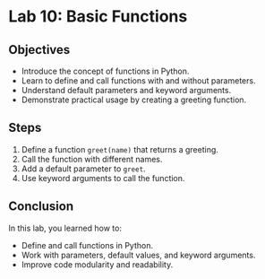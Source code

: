 # Lab 10: Basic Functions

## Objectives
- Introduce the concept of functions in Python.
- Learn to define and call functions with and without parameters.
- Understand default parameters and keyword arguments.
- Demonstrate practical usage by creating a greeting function.

## Steps
1. Define a function `greet(name)` that returns a greeting.
2. Call the function with different names.
3. Add a default parameter to `greet`.
4. Use keyword arguments to call the function.

## Conclusion
In this lab, you learned how to:
- Define and call functions in Python.
- Work with parameters, default values, and keyword arguments.
- Improve code modularity and readability.
